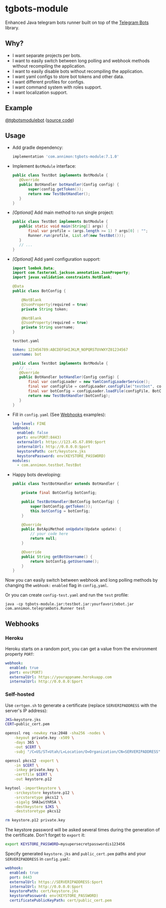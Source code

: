# tgbots-module

Enhanced Java telegram bots runner built on top of the [Telegram Bots](https://github.com/rubenlagus/TelegramBots) library.

## Why?

 - I want separate projects per bots.
 - I want to easily switch between long polling and webhook methods without recompiling the application.
 - I want to easily disable bots without recompiling the application.
 - I want yaml configs to store bot tokens and other data.
 - I want different profiles for configs.
 - I want command system with roles support.
 - I want localization support.

## Example

 [@tgbotsmodulebot](https://t.me/tgbotsmodulebot) ([source code](https://github.com/annimon-tutorials/tgbotsmodule-webhook-bot))

 
## Usage
 
 - Add gradle dependency:
 
    ```groovy
    implementation 'com.annimon:tgbots-module:7.1.0'
    ```

 - Implement `BotModule` interface:
 
    ```java
    public class TestBot implements BotModule {   
       @Override
       public BotHandler botHandler(Config config) {
           super(config.getToken());
           return new TestBotHandler();
       }
    }
    ```
 
 - _[Optional]_ Add main method to run single project:
 
    ```java
    public class TestBot implements BotModule {   
       public static void main(String[] args) {
           final var profile = (args.length >= 1) ? args[0] : "";
           Runner.run(profile, List.of(new TestBot()));
       }
       // ...
    }
    ```
 
 - _[Optional]_ Add yaml configuration support:
 
    ```java
    import lombok.Data;
    import com.fasterxml.jackson.annotation.JsonProperty;
    import javax.validation.constraints.NotBlank;
    
    @Data
    public class BotConfig {
    
        @NotBlank
        @JsonProperty(required = true)
        private String token;
    
        @NotBlank
        @JsonProperty(required = true)
        private String username;
    }
    ```
    
    `testbot.yaml`
    ```yaml
    token: 123456789:ABCDEFGHIJKLM_NOPQRSTUVWXYZ01234567
    username: bot
    ```
    
    ```java
    public class TestBot implements BotModule {   
       // ...
       @Override
       public BotHandler botHandler(Config config) {
           final var configLoader = new YamlConfigLoaderService();
           final var configFile = configLoader.configFile("testbot", config.getProfile());
           final var botConfig = configLoader.loadFile(configFile, BotConfig.class);
           return new TestBotHandler(botConfig);
       }
    }
    ```

 - Fill in `config.yaml` (See [Webhooks](#webhooks) examples):
 
    ```yaml
    log-level: FINE
    webhook:
      enabled: false
      port: env(PORT:8443)
      externalUrl: https://123.45.67.890:$port
      internalUrl: http://0.0.0.0:$port
      keystorePath: cert/keystore.jks
      keystorePassword: env(KEYSTORE_PASSWORD)
    modules:
      - com.annimon.testbot.TestBot
    ```
 
 - Happy bots developing:
 
    ```java
    public class TestBotHandler extends BotHandler {
    
        private final BotConfig botConfig;
    
        public TestBotHandler(BotConfig botConfig) {
            super(botConfig.getToken());
            this.botConfig = botConfig;
        }
    
        @Override
        public BotApiMethod onUpdate(Update update) {
            // your code here
            return null;
        }
    
        @Override
        public String getBotUsername() {
            return botConfig.getUsername();
        }
    }
    ```

Now you can easily switch between webhook and long polling methods by changing the `webhook:` `enabled` flag in `config,yaml`.

Or you can create `config-test.yaml` and run the `test` profile:

```
java -cp tgbots-module.jar:testbot.jar:yourfavoritebot.jar com.annimon.telegrambots.Runner test
```


## Webhooks

### Heroku

Heroku starts on a random port, you can get a value from the environment property `PORT`:

 ```yaml
 webhook:
   enabled: true
   port: env(PORT)
   externalUrl: https://yourappname.herokuapp.com
   internalUrl: http://0.0.0.0:$port
 ```

### Self-hosted

Use `certgen.sh` to generate a certificate (replace `SERVERIPADDRESS` with the server's IP address):

```bash
JKS=keystore.jks
CERT=public_cert.pem

openssl req -newkey rsa:2048 -sha256 -nodes \
    -keyout private.key -x509 \
    -days 365 \
    -out $CERT \
    -subj "/C=US/ST=Utah/L=Location/O=Organization/CN=SERVERIPADDRESS"

openssl pkcs12 -export \
    -in $CERT \
    -inkey private.key \
    -certfile $CERT \
    -out keystore.p12

keytool -importkeystore \
    -srckeystore keystore.p12 \
    -srcstoretype pkcs12 \
    -sigalg SHA1withRSA \
    -destkeystore $JKS \
    -deststoretype pkcs12

rm keystore.p12 private.key
```

The keystore password will be asked several times during the generation of the certificate. Don't forget to `export` it:

```bash
export KEYSTORE_PASSWORD=mysupersecretpasswordis123456
```

Specify generated `keystore.jks` and `public_cert.pem` paths and your `SERVERIPADDRESS` in `config.yaml`: 

 ```yaml
 webhook:
   enabled: true
   port: 8443
   externalUrl: https://SERVERIPADDRESS:$port
   internalUrl: http://0.0.0.0:$port
   keystorePath: cert/keystore.jks
   keystorePassword: env(KEYSTORE_PASSWORD)
   certificatePublicKeyPath: cert/public_cert.pem
 ```

